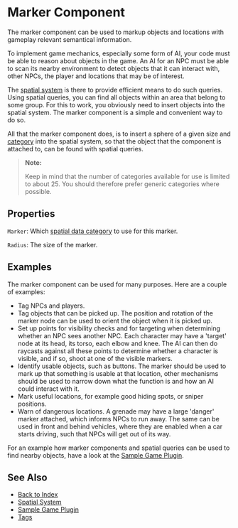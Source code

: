 # Marker Component

The marker component can be used to markup objects and locations with gameplay relevant semantical information.

To implement game mechanics, especially some form of AI, your code must be able to reason about objects in the game. An AI for an NPC must be able to scan its nearby environment to detect objects that it can interact with, other NPCs, the player and locations that may be of interest.

The [spatial system](../runtime/world/spatial-system.md) is there to provide efficient means to do such queries. Using spatial queries, you can find all objects within an area that belong to some group. For this to work, you obviously need to insert objects into the spatial system. The marker component is a simple and convenient way to do so.

All that the marker component does, is to insert a sphere of a given size and [category](../runtime/world/spatial-system.md#spatial-data-categories) into the spatial system, so that the object that the component is attached to, can be found with spatial queries.

> **Note:**
>
> Keep in mind that the number of categories available for use is limited to about 25. You should therefore prefer generic categories where possible.

## Properties

`Marker`: Which [spatial data category](../runtime/world/spatial-system.md#spatial-data-categories) to use for this marker.

`Radius`: The size of the marker.

## Examples

The marker component can be used for many purposes. Here are a couple of examples:

* Tag NPCs and players.
* Tag objects that can be picked up. The position and rotation of the marker node can be used to orient the object when it is picked up.
* Set up points for visibility checks and for targeting when determining whether an NPC sees another NPC. Each character may have a 'target' node at its head, its torso, each elbow and knee. The AI can then do raycasts against all these points to determine whether a character is visible, and if so, shoot at one of the visible markers.
* Identify usable objects, such as buttons. The marker should be used to mark up that something is usable at that location, other mechanisms should be used to narrow down what the function is and how an AI could interact with it.
* Mark useful locations, for example good hiding spots, or sniper positions.
* Warn of dangerous locations. A grenade may have a large 'danger' marker attached, which informs NPCs to run away. The same can be used in front and behind vehicles, where they are enabled when a car starts driving, such that NPCs will get out of its way.

For an example how marker components and spatial queries can be used to find nearby objects, have a look at the [Sample Game Plugin](../samples/sample-game-plugin.md).

## See Also

* [Back to Index](../index.md)
* [Spatial System](../runtime/world/spatial-system.md)
* [Sample Game Plugin](../samples/sample-game-plugin.md)
* [Tags](../projects/tags.md)
